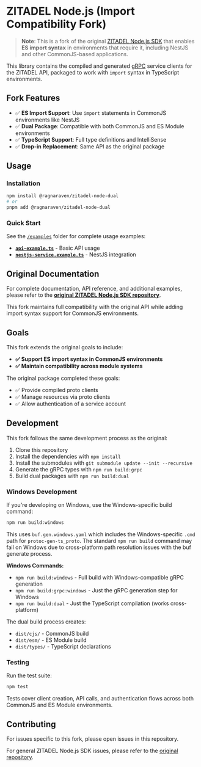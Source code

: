 # ZITADEL Node.js (Import Compatibility Fork)

> **Note**: This is a fork of the original [ZITADEL Node.js SDK](https://github.com/smartive/zitadel-node) that enables **ES import syntax** in environments that require it, including NestJS and other CommonJS-based applications.

This library contains the compiled and generated [gRPC](https://grpc.io/) service clients for the ZITADEL API, packaged to work with `import` syntax in TypeScript environments.

## Fork Features

- ✅ **ES Import Support**: Use `import` statements in CommonJS environments like NestJS
- ✅ **Dual Package**: Compatible with both CommonJS and ES Module environments
- ✅ **TypeScript Support**: Full type definitions and IntelliSense
- ✅ **Drop-in Replacement**: Same API as the original package

## Usage

### Installation

```bash
npm install @ragnaraven/zitadel-node-dual
# or
pnpm add @ragnaraven/zitadel-node-dual
```

### Quick Start

See the [`/examples`](./examples) folder for complete usage examples:

- **[`api-example.ts`](./examples/api-example.ts)** - Basic API usage
- **[`nestjs-service.example.ts`](./examples/nestjs-service.example.ts)** - NestJS integration

## Original Documentation

For complete documentation, API reference, and additional examples, please refer to the **[original ZITADEL Node.js SDK repository](https://github.com/smartive/zitadel-node)**.

This fork maintains full compatibility with the original API while adding import syntax support for CommonJS environments.

## Goals

This fork extends the original goals to include:

- **✅ Support ES import syntax in CommonJS environments**
- **✅ Maintain compatibility across module systems**

The original package completed these goals:
- ✅ Provide compiled proto clients
- ✅ Manage resources via proto clients
- ✅ Allow authentication of a service account

## Development

This fork follows the same development process as the original:

1. Clone this repository
2. Install the dependencies with `npm install`
3. Install the submodules with `git submodule update --init --recursive`
4. Generate the gRPC types with `npm run build:grpc`
5. Build dual packages with `npm run build:dual`

### Windows Development

If you're developing on Windows, use the Windows-specific build command:

```bash
npm run build:windows
```

This uses `buf.gen.windows.yaml` which includes the Windows-specific `.cmd` path for `protoc-gen-ts_proto`. The standard `npm run build` command may fail on Windows due to cross-platform path resolution issues with the buf generate process.

**Windows Commands:**
- `npm run build:windows` - Full build with Windows-compatible gRPC generation
- `npm run build:grpc:windows` - Just the gRPC generation step for Windows
- `npm run build:dual` - Just the TypeScript compilation (works cross-platform)

The dual build process creates:
- `dist/cjs/` - CommonJS build
- `dist/esm/` - ES Module build  
- `dist/types/` - TypeScript declarations

### Testing

Run the test suite:
```bash
npm test
```

Tests cover client creation, API calls, and authentication flows across both CommonJS and ES Module environments.

## Contributing

For issues specific to this fork, please open issues in this repository.

For general ZITADEL Node.js SDK issues, please refer to the [original repository](https://github.com/smartive/zitadel-node).
